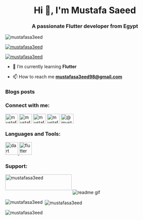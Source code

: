 <h1 align="center">Hi 👋, I'm Mustafa Saeed</h1>
<h3 align="center">A passionate Flutter developer from Egypt</h3>

<p align="left"> <img src="https://komarev.com/ghpvc/?username=mustafasa3eed&label=Profile%20views&color=0e75b6&style=flat" alt="mustafasa3eed" /> </p>

<p align="left"> <a href="https://github.com/ryo-ma/github-profile-trophy"><img src="https://github-profile-trophy.vercel.app/?username=mustafasa3eed" alt="mustafasa3eed" /></a> </p>

<p align="left"> <a href="https://twitter.com/mustafasa3eed" target="blank"><img src="https://img.shields.io/twitter/follow/mustafasa3eed?logo=twitter&style=for-the-badge" alt="mustafasa3eed" /></a> </p>

- 🌱 I’m currently learning **Flutter**

- 📫 How to reach me **mustafasa3eed98@gmail.com**



### Blogs posts
<!-- BLOG-POST-LIST:START -->
<!-- BLOG-POST-LIST:END -->

<h3 align="left">Connect with me:</h3>
<p align="left">
<a href="https://dev.to/mustafasa3eed" target="blank"><img align="center" src="https://raw.githubusercontent.com/rahuldkjain/github-profile-readme-generator/master/src/images/icons/Social/devto.svg" alt="mustafasa3eed" height="30" width="40" /></a>
<a href="https://twitter.com/mustafasa3eed" target="blank"><img align="center" src="https://raw.githubusercontent.com/rahuldkjain/github-profile-readme-generator/master/src/images/icons/Social/twitter.svg" alt="mustafasa3eed" height="30" width="40" /></a>
<a href="https://linkedin.com/in/mustafasa3eed" target="blank"><img align="center" src="https://raw.githubusercontent.com/rahuldkjain/github-profile-readme-generator/master/src/images/icons/Social/linked-in-alt.svg" alt="mustafasa3eed" height="30" width="40" /></a>
<a href="https://stackoverflow.com/users/mustafasa3eed" target="blank"><img align="center" src="https://raw.githubusercontent.com/rahuldkjain/github-profile-readme-generator/master/src/images/icons/Social/stack-overflow.svg" alt="mustafasa3eed" height="30" width="40" /></a>
<a href="https://medium.com/@mustafasa3eed" target="blank"><img align="center" src="https://raw.githubusercontent.com/rahuldkjain/github-profile-readme-generator/master/src/images/icons/Social/medium.svg" alt="@mustafasa3eed" height="30" width="40" /></a>
</p>

<h3 align="left">Languages and Tools:</h3>
<p align="left"> <a href="https://dart.dev" target="_blank" rel="noreferrer"> <img src="https://www.vectorlogo.zone/logos/dartlang/dartlang-icon.svg" alt="dart" width="40" height="40"/> </a> <a href="https://flutter.dev" target="_blank" rel="noreferrer"> <img src="https://www.vectorlogo.zone/logos/flutterio/flutterio-icon.svg" alt="flutter" width="40" height="40"/> </a> </p>

<h3 align="left">Support:</h3>
<p><a href="https://www.buymeacoffee.com/mustafasa3eed"> <img align="left" src="https://cdn.buymeacoffee.com/buttons/v2/default-yellow.png" height="50" width="210" alt="mustafasa3eed" /></a></p><br><br>

![readme gif](https://user-images.githubusercontent.com/32793634/184329843-288c5f2b-4911-4fea-9daf-52ac76b9c449.gif)

<p><img align="left" src="https://github-readme-stats.vercel.app/api/top-langs?username=mustafasa3eed&show_icons=true&locale=en&layout=compact" alt="mustafasa3eed" /></p>

<p>&nbsp;<img align="center" src="https://github-readme-stats.vercel.app/api?username=mustafasa3eed&show_icons=true&locale=en" alt="mustafasa3eed" /></p>

<p><img align="center" src="https://github-readme-streak-stats.herokuapp.com/?user=mustafasa3eed&" alt="mustafasa3eed" /></p>
